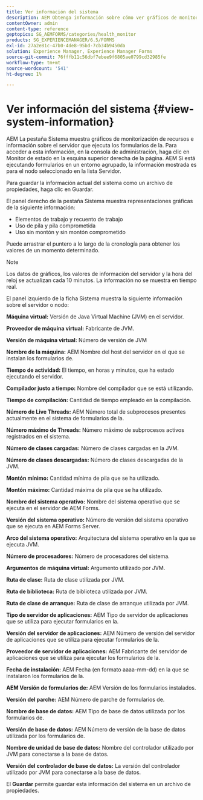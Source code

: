 ```yaml
---
title: Ver información del sistema
description: AEM Obtenga información sobre cómo ver gráficos de monitorización de recursos e información sobre el servidor que ejecuta formularios en la aplicación de la versión de la aplicación de datos de la aplicación de la versión de.
contentOwner: admin
content-type: reference
geptopics: SG_AEMFORMS/categories/health_monitor
products: SG_EXPERIENCEMANAGER/6.5/FORMS
exl-id: 27a2e81c-47b0-4de8-95bd-7cb34b9450da
solution: Experience Manager, Experience Manager Forms
source-git-commit: 76fffb11c56dbf7ebee9f6805ae0799cd32985fe
workflow-type: tm+mt
source-wordcount: '541'
ht-degree: 1%

---
```


# Ver información del sistema {#view-system-information}

AEM La pestaña Sistema muestra gráficos de monitorización de recursos e información sobre el servidor que ejecuta los formularios de la. Para acceder a esta información, en la consola de administración, haga clic en Monitor de estado en la esquina superior derecha de la página. AEM Si está ejecutando formularios en un entorno agrupado, la información mostrada es para el nodo seleccionado en la lista Servidor.

Para guardar la información actual del sistema como un archivo de propiedades, haga clic en Guardar.

El panel derecho de la pestaña Sistema muestra representaciones gráficas de la siguiente información:

* Elementos de trabajo y recuento de trabajo
* Uso de pila y pila comprometida
* Uso sin montón y sin montón comprometido

Puede arrastrar el puntero a lo largo de la cronología para obtener los valores de un momento determinado.

>[!NOTE]
>
>Los datos de gráficos, los valores de información del servidor y la hora del reloj se actualizan cada 10 minutos. La información no se muestra en tiempo real.

El panel izquierdo de la ficha Sistema muestra la siguiente información sobre el servidor o nodo:

**Máquina virtual:** Versión de Java Virtual Machine (JVM) en el servidor.

**Proveedor de máquina virtual:** Fabricante de JVM.

**Versión de máquina virtual:** Número de versión de JVM

**Nombre de la máquina:** AEM Nombre del host del servidor en el que se instalan los formularios de.

**Tiempo de actividad:** El tiempo, en horas y minutos, que ha estado ejecutando el servidor.

**Compilador justo a tiempo:** Nombre del compilador que se está utilizando.

**Tiempo de compilación:** Cantidad de tiempo empleado en la compilación.

**Número de Live Threads:** AEM Número total de subprocesos presentes actualmente en el sistema de formularios de la.

**Número máximo de Threads:** Número máximo de subprocesos activos registrados en el sistema.

**Número de clases cargadas:** Número de clases cargadas en la JVM.

**Número de clases descargadas:** Número de clases descargadas de la JVM.

**Montón mínimo:** Cantidad mínima de pila que se ha utilizado.

**Montón máximo:** Cantidad máxima de pila que se ha utilizado.

**Nombre del sistema operativo:** Nombre del sistema operativo que se ejecuta en el servidor de AEM Forms.

**Versión del sistema operativo:** Número de versión del sistema operativo que se ejecuta en AEM Forms Server.

**Arco del sistema operativo:** Arquitectura del sistema operativo en la que se ejecuta JVM.

**Número de procesadores:** Número de procesadores del sistema.

**Argumentos de máquina virtual:** Argumento utilizado por JVM.

**Ruta de clase:** Ruta de clase utilizada por JVM.

**Ruta de biblioteca:** Ruta de biblioteca utilizada por JVM.

**Ruta de clase de arranque:** Ruta de clase de arranque utilizada por JVM.

**Tipo de servidor de aplicaciones:** AEM Tipo de servidor de aplicaciones que se utiliza para ejecutar formularios en la.

**Versión del servidor de aplicaciones:** AEM Número de versión del servidor de aplicaciones que se utiliza para ejecutar formularios de la.

**Proveedor de servidor de aplicaciones:** AEM Fabricante del servidor de aplicaciones que se utiliza para ejecutar los formularios de la.

**Fecha de instalación:** AEM Fecha (en formato aaaa-mm-dd) en la que se instalaron los formularios de la.

**AEM Versión de formularios de:** AEM Versión de los formularios instalados.

**Versión del parche:** AEM Número de parche de formularios de.

**Nombre de base de datos:** AEM Tipo de base de datos utilizada por los formularios de.

**Versión de base de datos:** AEM Número de versión de la base de datos utilizada por los formularios de.

**Nombre de unidad de base de datos:** Nombre del controlador utilizado por JVM para conectarse a la base de datos.

**Versión del controlador de base de datos:** La versión del controlador utilizado por JVM para conectarse a la base de datos.

El **Guardar** permite guardar esta información del sistema en un archivo de propiedades.
